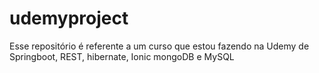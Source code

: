 # udemyproject

Esse repositório é referente a um curso que estou fazendo na Udemy de Springboot, REST, hibernate, Ionic mongoDB e MySQL
